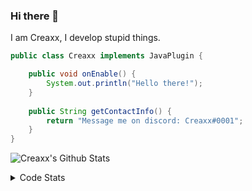 ### Hi there 👋

I am Creaxx, I develop stupid things. 

```java
public class Creaxx implements JavaPlugin {

    public void onEnable() {
        System.out.println("Hello there!");
    }
    
    public String getContactInfo() {
        return "Message me on discord: Creaxx#0001";
    }
}
```

![Creaxx's Github Stats](https://github-readme-stats.vercel.app/api?username=CreaxxOG&show_icons=true&theme=dark&count_private=true)

<details>
  <summary>Code Stats</summary>

<!--START_SECTION:waka-->
![Code Time](http://img.shields.io/badge/Code%20Time-1%2C087%20hrs%2044%20mins-blue)

![Lines of code](https://img.shields.io/badge/From%20Hello%20World%20I%27ve%20Written-169%20lines%20of%20code-blue)

**🐱 My GitHub Data** 

> 🏆 283 Contributions in the Year 2023
 > 
> 📦 66.2 kB Used in GitHub's Storage 
 > 
> 🚫 Not Opted to Hire
 > 
> 📜 4 Public Repositories 
 > 
> 🔑 2 Private Repositories  
 > 
**I'm an Early 🐤** 

```text
🌞 Morning    76 commits     ██░░░░░░░░░░░░░░░░░░░░░░░   8.01% 
🌆 Daytime    468 commits    ████████████░░░░░░░░░░░░░   49.32% 
🌃 Evening    388 commits    ██████████░░░░░░░░░░░░░░░   40.89% 
🌙 Night      17 commits     ░░░░░░░░░░░░░░░░░░░░░░░░░   1.79%

```
📅 **I'm Most Productive on Saturday** 

```text
Monday       84 commits     ██░░░░░░░░░░░░░░░░░░░░░░░   8.85% 
Tuesday      154 commits    ████░░░░░░░░░░░░░░░░░░░░░   16.23% 
Wednesday    98 commits     ██░░░░░░░░░░░░░░░░░░░░░░░   10.33% 
Thursday     122 commits    ███░░░░░░░░░░░░░░░░░░░░░░   12.86% 
Friday       110 commits    ███░░░░░░░░░░░░░░░░░░░░░░   11.59% 
Saturday     258 commits    ██████░░░░░░░░░░░░░░░░░░░   27.19% 
Sunday       123 commits    ███░░░░░░░░░░░░░░░░░░░░░░   12.96%

```


📊 **This Week I Spent My Time On** 

```text
💬 Programming Languages: 
No Activity Tracked This Week

🔥 Editors: 
No Activity Tracked This Week

```

**I Mostly Code in Java** 

```text
Java                     14 repos            ████████████████░░░░░░░░░   66.67% 
Kotlin                   6 repos             ███████░░░░░░░░░░░░░░░░░░   28.57% 
EJS                      1 repo              █░░░░░░░░░░░░░░░░░░░░░░░░   4.76%

```



 Last Updated on 26/01/2023 18:25:36 UTC
<!--END_SECTION:waka-->
</details>
